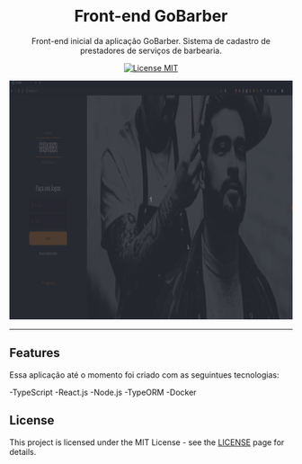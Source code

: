 <h1 align="center">
<br>
<br>
Front-end GoBarber
</h1>

<p align="center">Front-end inicial da aplicação GoBarber. Sistema de cadastro de prestadores de serviços de barbearia.</p>

<p align="center">
  <a href="https://opensource.org/licenses/MIT">
    <img src="https://img.shields.io/badge/License-MIT-blue.svg" alt="License MIT">
  </a>
</p>

[//]: # (Add your gifs/images here:)
<div>
  <img src="/prev/gif-prev.gif" alt="demo" height="425">
</div>

<hr />

## Features
[//]: # 

Essa aplicação até o momento foi criado com as seguintues tecnologias:

-TypeScript
-React.js
-Node.js
-TypeORM
-Docker

  

## License

This project is licensed under the MIT License - see the [LICENSE](https://opensource.org/licenses/MIT) page for details.
